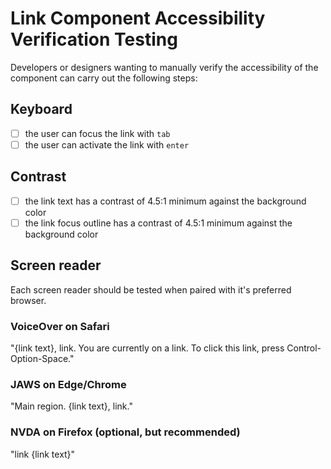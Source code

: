 # Link Component Accessibility Verification Testing

Developers or designers wanting to manually verify the accessibility of the
component can carry out the following steps:

## Keyboard

- [ ] the user can focus the link with `tab`
- [ ] the user can activate the link with `enter`

## Contrast

- [ ] the link text has a contrast of 4.5:1 minimum against the background color
- [ ] the link focus outline has a contrast of 4.5:1 minimum against the
      background color

## Screen reader

Each screen reader should be tested when paired with it's preferred browser.

### VoiceOver on Safari

"{link text}, link. You are currently on a link. To click this link, press
Control-Option-Space."

### JAWS on Edge/Chrome

"Main region. {link text}, link."

### NVDA on Firefox (optional, but recommended)

"link {link text}"
